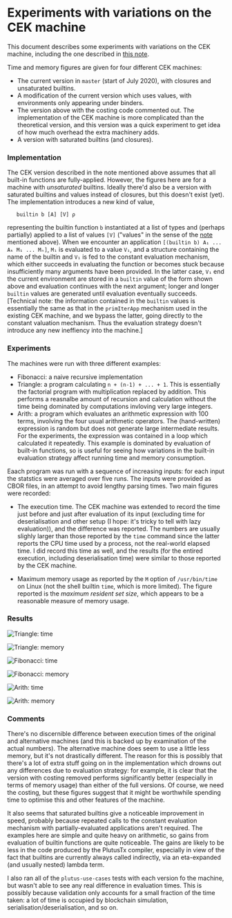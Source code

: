 # Experiments with variations on the CEK machine

This document describes some experiments with variations on the CEK
machine, including the one described in [this note](./CEK.md).

Time and memory figures are given for four different CEK machines:

* The current version in `master` (start of July 2020), with closures and unsaturated builtins.
* A modification of the current version which uses values,
  with environments only appearing under binders.
* The version above with the costing code commented out.  The implementation
  of the CEK machine is more complicated than the theoretical version, and
  this version was a quick experiment to get  idea of how much overhead the
  extra machinery adds.
* A version with saturated builtins (and closures).

### Implementation

The CEK version described in the note mentioned above assumes that all
built-in functions are fully-applied.  However, the figures here are
for a machine with _unsaturated_ builtins.  Ideally there'd also be a
version with saturated builtins and values instead of closures, but
this doesn't exist (yet).  The implementation introduces a new kind of value,

```
   builtin b [A] [V] ρ
```

representing the builtin function `b` instantiated at a list of types
and (perhaps partially) applied to a list of values `[V]` ("values" in
the sense of the [note](./CEK.md) mentioned above).  When we encounter
an application `[(builtin b) A₁ ... Aₖ M₁ ... Mₙ]`, `M₁` is evaluated
to a value `V₁`, and a structure containing the name of the builtin
and `V₁` is fed to the constant evaluation mechanism, which either
succeeds in evaluating the function or becomes stuck because
insufficiently many arguments have been provided.  In the latter case,
`V₁` end the current environment are stored in a `builtin` value of
the form shown above and evaluation continues with the next argument;
longer and longer `builtin` values are generated until evaluation
eventually succeeds.  [Technical note: the information contained in
the `builtin` values is essentially the same as that in the
`primIterApp` mechanism used in the existing CEK machine, and we
bypass the latter, going directly to the constant valuation mechanism.
Thus the evaluation strategy doesn't introduce any new ineffiency into
the machine.]



### Experiments

The machines were run with three different examples:
* Fibonacci: a naive recursive implementation
* Triangle: a program calculating `n + (n-1) + ... + 1`. This is
  essentially the factorial program with multiplication replaced
  by addition.  This performs a reasnalbe amount of recursion and calculation
  without the time being dominated by computations invloving very large integers.
* Arith: a program which evaluates an arithmetic expression with 100 terms, involving
  the four usual arithmetic operators.  The (hand-written) expression is random but does
  not generate large intermediate results.  For the experiments, the expression was
  contained in a loop which calculated it repeatedly.  This example is dominated by
  evaluation of built-in functions, so is useful for seeing how variations in
  the built-in evaluation strategy affect running time and memory consumption.

Eaach program was run with a sequence of increasing inputs: for each input the
statstics were averaged over five runs.  The inputs were provided as CBOR files,
in an attempt to avoid lengthy parsing times. Two main figures were recorded:

* The execution time.  The CEK machine was extended to record the time
just before and just after evaluation of its input (excluding time for
deserialisation and other setup (I hope: it's tricky to tell with lazy
evaluation)), and the difference was reported.  The numbers are
usually slighly larger than those reported by the `time` command since
the latter reports the CPU time used by a process, not the real-world
elapsed time.  I did record this time as well, and the results (for
the entired execution, including deserialisation time) were similar to those
reported by the CEK machine.

* Maximum memory usage as reported by the `M` option of
`/usr/bin/time` on Linux (not the shell builtin `time`, which is more
limited). The figure reported is the _maximum resident set size_, which
appears to be a reasonable measure of memory usage. 


### Results

![Triangle: time](figures/tri-times.png)

![Triangle: memory](figures/tri-mem.png)

![Fibonacci: time](figures/fib-times.png)

![Fibonacci: memory](figures/fib-mem.png)

![Arith: time](figures/arith-times.png)

![Arith: memory](figures/arith-mem.png)


### Comments

There's no discernible difference between execution times of the
original and alternative machines (and this is backed up by
examination of the actual numbers).  The alternative machine does seem
to use a little less memory, but it's not drastically different.  The
reason for this is possibly that there's a lot of extra stuff going on
in the implementation which drowns out any differences due to
evaluation strategy: for example, it is clear that the version with
costing removed performs significantly better (especially in terms of
memory usage) than either of the full versions.  Of course, we need
the costing, but these figures suggest that it might be worthwhile
spending time to optimise this and other features of the machine.

It also seems that saturated builtins give a noticeable improvement in
speed, probably because repeated calls to the constant evaluation
mechanism with partially-evaluated applications aren't required.  The
examples here are simple and quite heavy on arithmetic, so gains from
evaluation of builtin functions are quite noticeable.  The gains are
likely to be less in the code produced by the PlutusTx compiler,
especially in view of the fact that builtins are currently always called
indirectly, via an eta-expanded (and usually nested) lambda term.  


I also ran all of the `plutus-use-cases` tests with each version fo
the machine, but wasn't able to see any real difference in evaluation
times.  This is possibly because validation only accounts for a small
fraction of the time taken: a lot of time is occupied by blockchain
simulation, serialisation/deserialisation, and so on.
